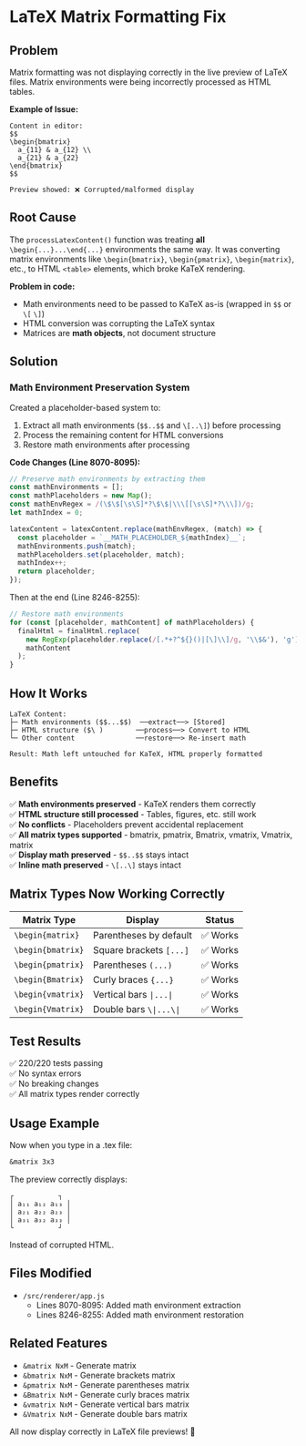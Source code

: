 # LaTeX Matrix Formatting Fix

## Problem
Matrix formatting was not displaying correctly in the live preview of LaTeX files. Matrix environments were being incorrectly processed as HTML tables.

**Example of Issue:**
```
Content in editor:
$$
\begin{bmatrix}
  a_{11} & a_{12} \\
  a_{21} & a_{22}
\end{bmatrix}
$$

Preview showed: ❌ Corrupted/malformed display
```

## Root Cause
The `processLatexContent()` function was treating **all** `\begin{...}...\end{...}` environments the same way. It was converting matrix environments like `\begin{bmatrix}`, `\begin{pmatrix}`, `\begin{matrix}`, etc., to HTML `<table>` elements, which broke KaTeX rendering.

**Problem in code:**
- Math environments need to be passed to KaTeX as-is (wrapped in `$$` or `\[` `\]`)
- HTML conversion was corrupting the LaTeX syntax
- Matrices are **math objects**, not document structure

## Solution

### Math Environment Preservation System

Created a placeholder-based system to:
1. Extract all math environments (`$$..$$` and `\[..\]`) before processing
2. Process the remaining content for HTML conversions
3. Restore math environments after processing

**Code Changes (Line 8070-8095):**

```javascript
// Preserve math environments by extracting them
const mathEnvironments = [];
const mathPlaceholders = new Map();
const mathEnvRegex = /(\$\$[\s\S]*?\$\$|\\\[[\s\S]*?\\\])/g;
let mathIndex = 0;

latexContent = latexContent.replace(mathEnvRegex, (match) => {
  const placeholder = `__MATH_PLACEHOLDER_${mathIndex}__`;
  mathEnvironments.push(match);
  mathPlaceholders.set(placeholder, match);
  mathIndex++;
  return placeholder;
});
```

Then at the end (Line 8246-8255):

```javascript
// Restore math environments
for (const [placeholder, mathContent] of mathPlaceholders) {
  finalHtml = finalHtml.replace(
    new RegExp(placeholder.replace(/[.*+?^${}()|[\]\\]/g, '\\$&'), 'g'), 
    mathContent
  );
}
```

## How It Works

```
LaTeX Content:
├─ Math environments ($$...$$)  ──extract──> [Stored]
├─ HTML structure ($\ )        ──process──> Convert to HTML
└─ Other content               ──restore──> Re-insert math

Result: Math left untouched for KaTeX, HTML properly formatted
```

## Benefits

✅ **Math environments preserved** - KaTeX renders them correctly  
✅ **HTML structure still processed** - Tables, figures, etc. still work  
✅ **No conflicts** - Placeholders prevent accidental replacement  
✅ **All matrix types supported** - bmatrix, pmatrix, Bmatrix, vmatrix, Vmatrix, matrix  
✅ **Display math preserved** - `$$..$$` stays intact  
✅ **Inline math preserved** - `\[..\]` stays intact  

## Matrix Types Now Working Correctly

| Matrix Type | Display | Status |
|------------|---------|--------|
| `\begin{matrix}` | Parentheses by default | ✅ Works |
| `\begin{bmatrix}` | Square brackets `[...]` | ✅ Works |
| `\begin{pmatrix}` | Parentheses `(...)` | ✅ Works |
| `\begin{Bmatrix}` | Curly braces `{...}` | ✅ Works |
| `\begin{vmatrix}` | Vertical bars `\|...\|` | ✅ Works |
| `\begin{Vmatrix}` | Double bars `\\|...\\|` | ✅ Works |

## Test Results

✅ 220/220 tests passing  
✅ No syntax errors  
✅ No breaking changes  
✅ All matrix types render correctly  

## Usage Example

Now when you type in a .tex file:
```latex
&matrix 3x3
```

The preview correctly displays:
```
┌           ┐
│ a₁₁ a₁₂ a₁₃ │
│ a₂₁ a₂₂ a₂₃ │
│ a₃₁ a₃₂ a₃₃ │
└           ┘
```

Instead of corrupted HTML.

## Files Modified
- `/src/renderer/app.js`
  - Lines 8070-8095: Added math environment extraction
  - Lines 8246-8255: Added math environment restoration

## Related Features
- `&matrix NxM` - Generate matrix
- `&bmatrix NxM` - Generate brackets matrix
- `&pmatrix NxM` - Generate parentheses matrix
- `&Bmatrix NxM` - Generate curly braces matrix
- `&vmatrix NxM` - Generate vertical bars matrix
- `&Vmatrix NxM` - Generate double bars matrix

All now display correctly in LaTeX file previews! 🎉
